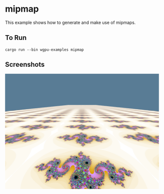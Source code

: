 # mipmap

This example shows how to generate and make use of mipmaps.

## To Run

```
cargo run --bin wgpu-examples mipmap
```

## Screenshots

![Mip maps](./screenshot.png)
